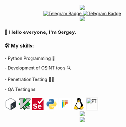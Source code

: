 <div id="header" align="center">
  <img src="https://media2.giphy.com/media/3kPDmoWdBpQPNhCnUG/giphy.gif?cid=ecf05e47s0pqlpkdpk7ud807xknuvmsiuxikthh5xgjyqtk2&rid=giphy.gif&ct=s" width="150"/>
  <div id="badges">
  <a href="https://t.me/niko13teen">
    <img src="https://img.shields.io/badge/Telegram-blue?style=for-the-badge&logo=telegram&logoColor=white" alt="Telegram Badge"/>
  </a>
  <a href="https://t.me/niko13teen_channel">
    <img src="https://img.shields.io/badge/Telegra-red?style=for-the-badge&logo=telegram&logoColor=white" alt="Telegram Badge"/>
  </a>
</div>
  <img src="https://komarev.com/ghpvc/?username=niko13teen&style=flat-square&color=red">                                                               
  <div>
    <div align="left">
      <h3> 💬 Hello everyone, I'm Sergey. </h3>
      <h3> 🛠 My skills: </h3> 
      <p> - Python Programming 📘</p>
      <P> - Development of OSINT tools 🔍 </P>
      <p> - Penetration Testing 👨‍💻 </p>
      <p> - QA Testing 📊 </p>
        <img src="https://github.com/devicons/devicon/blob/master/icons/bash/bash-original.svg" title="Bash" **alt="BAsh" width="40" height="40"/>
        <img src="https://github.com/devicons/devicon/blob/master/icons/vim/vim-original.svg" title="Vim" **alt="Vim" width="40" height="40"/>
        <img src="https://github.com/devicons/devicon/blob/master/icons/selenium/selenium-original.svg" title="SE" **alt="SE" width="40" height="40"/>
        <img src="https://github.com/devicons/devicon/blob/master/icons/python/python-original.svg" title="Python" **alt="Python" width="40" height="40"/>
        <img src="https://github.com/devicons/devicon/blob/master/icons/pytest/pytest-original.svg" title="pytest" **alt="pytest" width="40" height="40"/>
        <img src="https://github.com/devicons/devicon/blob/master/icons/linux/linux-original.svg" title="linux" **alt="linux" width="40" height="40"/>
        <img src="https://cdn-icons-png.flaticon.com/512/1313/1313837.png" title="PT" **alt="PT" width="40" height="40"/>
    </div>
    <a href="https://git.io/streak-stats"><img src="http://github-readme-streak-stats.herokuapp.com?user=niko13teen&theme=github-dark&hide_border=true&locale=ru&date_format=%5BY.%5Dn.j"/></a>
  </div>
  <div>
    <a href="https://github.com/anuraghazra/github-readme-stats"><img src="https://github-readme-stats.vercel.app/api/top-langs/?username=niko13teen&layout=compact&theme=chartreuse-dark">
    </div>
</div>
